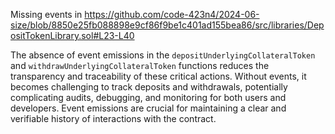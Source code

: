 Missing events in https://github.com/code-423n4/2024-06-size/blob/8850e25fb088898e9cf86f9be1c401ad155bea86/src/libraries/DepositTokenLibrary.sol#L23-L40

The absence of event emissions in the `depositUnderlyingCollateralToken` and `withdrawUnderlyingCollateralToken` functions reduces the transparency and traceability of these critical actions. Without events, it becomes challenging to track deposits and withdrawals, potentially complicating audits, debugging, and monitoring for both users and developers. Event emissions are crucial for maintaining a clear and verifiable history of interactions with the contract.